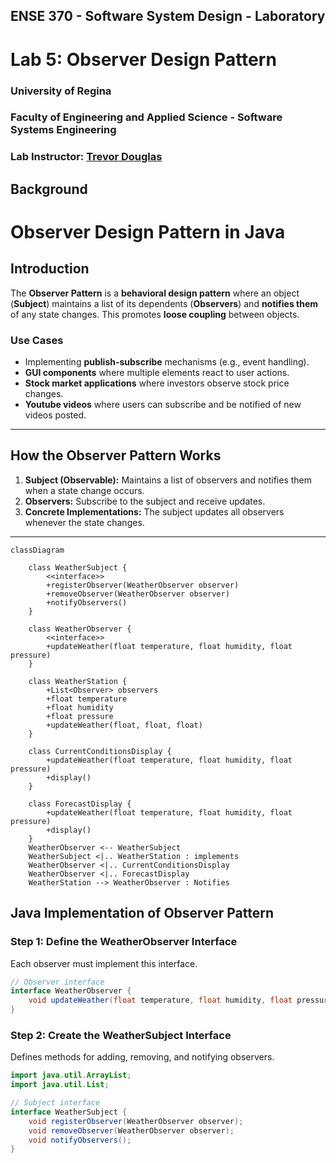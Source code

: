 ## ENSE 370 - Software System Design - Laboratory

# Lab 5: Observer Design Pattern
### University of Regina
### Faculty of Engineering and Applied Science - Software Systems Engineering

### Lab Instructor: [Trevor Douglas](mailto:trevor.douglas@uregina.ca)

## Background
# Observer Design Pattern in Java

## Introduction  
The **Observer Pattern** is a **behavioral design pattern** where an object (**Subject**) maintains a list of its dependents (**Observers**) and **notifies them** of any state changes. This promotes **loose coupling** between objects.  

### **Use Cases**  
- Implementing **publish-subscribe** mechanisms (e.g., event handling).  
- **GUI components** where multiple elements react to user actions.  
- **Stock market applications** where investors observe stock price changes.  
- **Youtube videos** where users can subscribe and be notified of new videos posted.

---

## **How the Observer Pattern Works**  
1. **Subject (Observable):** Maintains a list of observers and notifies them when a state change occurs.  
2. **Observers:** Subscribe to the subject and receive updates.  
3. **Concrete Implementations:** The subject updates all observers whenever the state changes.  

---
```mermaid
classDiagram 
    
    class WeatherSubject {
        <<interface>>
        +registerObserver(WeatherObserver observer)
        +removeObserver(WeatherObserver observer)
        +notifyObservers()
    }

    class WeatherObserver {
        <<interface>>
        +updateWeather(float temperature, float humidity, float pressure)
    }

    class WeatherStation {
        +List<Observer> observers
        +float temperature
        +float humidity
        +float pressure
        +updateWeather(float, float, float)
    }

    class CurrentConditionsDisplay {
        +updateWeather(float temperature, float humidity, float pressure)
        +display()
    }

    class ForecastDisplay {
        +updateWeather(float temperature, float humidity, float pressure)
        +display()
    }
    WeatherObserver <-- WeatherSubject
    WeatherSubject <|.. WeatherStation : implements
    WeatherObserver <|.. CurrentConditionsDisplay
    WeatherObserver <|.. ForecastDisplay
    WeatherStation --> WeatherObserver : Notifies

```
## **Java Implementation of Observer Pattern**  

### **Step 1: Define the WeatherObserver Interface**  
Each observer must implement this interface.  

```java
// Observer interface
interface WeatherObserver {
    void updateWeather(float temperature, float humidity, float pressure);
}
```

### **Step 2: Create the WeatherSubject Interface**
Defines methods for adding, removing, and notifying observers.

```java
import java.util.ArrayList;
import java.util.List;

// Subject interface
interface WeatherSubject {
    void registerObserver(WeatherObserver observer);
    void removeObserver(WeatherObserver observer);
    void notifyObservers();
}
```